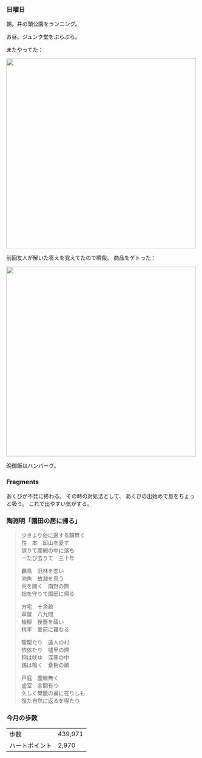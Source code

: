 ### 日曜日

朝。井の頭公園をランニング。

お昼。ジュンク堂をぶらぶら。

またやってた：

<img src="https://i.imgur.com/FJGmksJ.jpg" width="500">

前回友人が解いた答えを覚えてたので瞬殺。
商品をゲトった：

<img src="https://i.imgur.com/GAIPe9U.jpg" width="500">

晩御飯はハンバーグ。

### Fragments

あくびが不発に終わる。
その時の対処法として、
あくびの出始めで息をちょっと吸う。
これで出やすい気がする。

### 陶淵明「園田の居に帰る」

> 少きより俗に適する韻無く<br>
> 性　本　邱山を愛す<br>
> 誤りて塵網の中に落ち<br>
> 一たび去りて　三十年<br>
>
> 羈鳥　旧林を恋い<br>
> 池魚　故淵を思う<br>
> 荒を開く　南野の際<br>
> 拙を守りて園田に帰る<br>
>
> 方宅　十余畝<br>
> 草屋　八九間<br>
> 楡柳　後簷を蔭い<br>
> 桃李　堂前に羅なる<br>
>
> 曖曖たり　遠人の村<br>
> 依依たり　墟里の煙<br>
> 狗は吠ゆ　深巷の中<br>
> 鶏は鳴く　桑樹の顚<br>
>
> 戸庭　塵雑無く<br>
> 虚室　余間有り<br>
> 久しく樊籠の裏に在りしも<br>
> 復た自然に返るを得たり<br>

### 今月の歩数

|||
|---|---|
|歩数|439,971|
|ハートポイント|2,970|
